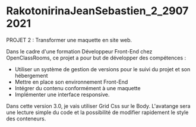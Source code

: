 # RakotonirinaJeanSebastien_2_29072021
PROJET 2 : Transformer une maquette en site web.

Dans le cadre d'une formation Développeur Front-End chez OpenClassRooms, ce projet a pour but de développer des compétences :
- Utiliser un système de gestion de versions pour le suivi du projet et son hébergement
- Mettre en place son environnement Front-End
- Intégrer du contenu conformément à une maquette
- Implémenter une interface responsive.

Dans cette version 3.0, je vais utiliser Grid Css sur le Body. 
L'avatange sera une lecture simple du code et la possibilité de modifier rapidement le style des conteneurs.
